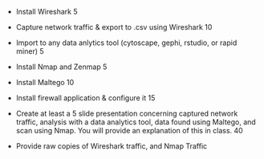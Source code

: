 - Install Wireshark	5

- Capture network traffic & export to .csv using Wireshark	10

- Import to any data anlytics tool (cytoscape, gephi, rstudio, or rapid miner)	5

- Install Nmap and Zenmap	5

- Install Maltego	10

- Install firewall application & configure it	15

- Create at least a 5 slide presentation concerning captured network traffic,
  analysis with a data analytics tool, data found using Maltego, and scan using
  Nmap.  You will provide an explanation of this in class.	40

- Provide raw copies of Wireshark traffic, and Nmap Traffic
